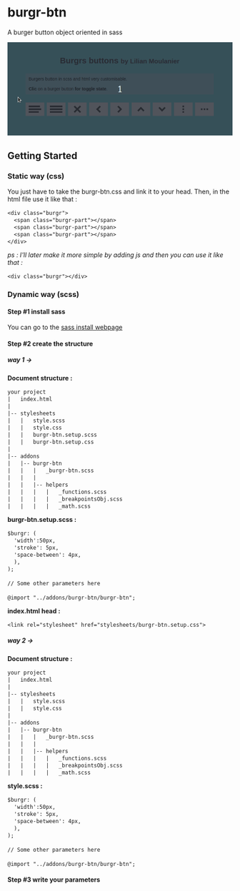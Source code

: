 # burgr-btn

A burger button object oriented in sass

![alt text](https://raw.githubusercontent.com/Sliverside/burgr-btn/master/screencaptures/demo.gif "demo burgr-btn")

## Getting Started

### Static way (css)

You just have to take the burgr-btn.css and link it to your head.
Then, in the html file use it like that :
```
<div class="burgr">
  <span class="burgr-part"></span>
  <span class="burgr-part"></span>
  <span class="burgr-part"></span>
</div>
```
*ps : I'll later make it more simple by adding js and then you can use it like that :*
```
<div class="burgr"></div>
```
### Dynamic way (scss)

#### Step \#1 install sass

You can go to the [sass install webpage](https://sass-lang.com/install)

#### Step \#2 create the structure

##### way 1 ->
__Document structure :__
```
your project
|   index.html
|
|-- stylesheets
|   |   style.scss
|   |   style.css
|   |   burgr-btn.setup.scss
|   |   burgr-btn.setup.css
|
|-- addons
|   |-- burgr-btn
|   |   |   _burgr-btn.scss
|   |   |
|   |   |-- helpers
|   |   |   |   _functions.scss
|   |   |   |   _breakpointsObj.scss
|   |   |   |   _math.scss
```

__burgr-btn.setup.scss :__

```
$burgr: (
  'width':50px,
  'stroke': 5px,
  'space-between': 4px,
  ),
);

// Some other parameters here

@import "../addons/burgr-btn/burgr-btn";
```

__index.html head :__

```
<link rel="stylesheet" href="stylesheets/burgr-btn.setup.css">
```
##### way 2 ->
__Document structure :__
```
your project
|   index.html
|
|-- stylesheets
|   |   style.scss
|   |   style.css
|
|-- addons
|   |-- burgr-btn
|   |   |   _burgr-btn.scss
|   |   |
|   |   |-- helpers
|   |   |   |   _functions.scss
|   |   |   |   _breakpointsObj.scss
|   |   |   |   _math.scss
```

__style.scss :__

```
$burgr: (
  'width':50px,
  'stroke': 5px,
  'space-between': 4px,
  ),
);

// Some other parameters here

@import "../addons/burgr-btn/burgr-btn";
```

#### Step \#3 write your parameters
